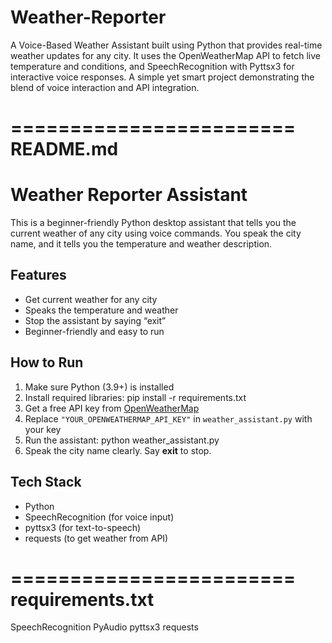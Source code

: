 # Weather-Reporter
A Voice-Based Weather Assistant built using Python that provides real-time weather updates for any city. It uses the OpenWeatherMap API to fetch live temperature and conditions, and SpeechRecognition with Pyttsx3 for interactive voice responses. A simple yet smart project demonstrating the blend of voice interaction and API integration.


========================
README.md
========================

# Weather Reporter Assistant

This is a beginner-friendly Python desktop assistant that tells you the current weather of any city using voice commands. You speak the city name, and it tells you the temperature and weather description.

## Features
- Get current weather for any city
- Speaks the temperature and weather
- Stop the assistant by saying “exit”
- Beginner-friendly and easy to run

## How to Run
1. Make sure Python (3.9+) is installed
2. Install required libraries:  pip install -r requirements.txt
3. Get a free API key from [OpenWeatherMap](https://openweathermap.org/)  
4. Replace `"YOUR_OPENWEATHERMAP_API_KEY"` in `weather_assistant.py` with your key  
5. Run the assistant:
python weather_assistant.py
6. Speak the city name clearly. Say **exit** to stop.

## Tech Stack
- Python
- SpeechRecognition (for voice input)
- pyttsx3 (for text-to-speech)
- requests (to get weather from API)




========================
requirements.txt
========================

SpeechRecognition
PyAudio
pyttsx3
requests
